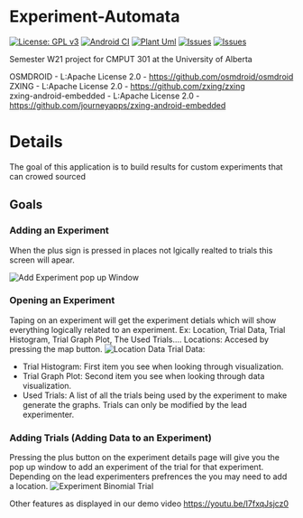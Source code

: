 # Experiment-Automata
[![License: GPL v3](https://img.shields.io/badge/License-GPLv3-blue.svg)](https://raw.githubusercontent.com/CMPUT301W21T03/Experiment-Automata/main/LICENSE)
[![Android CI](https://github.com/CMPUT301W21T03/Experiment-Automata/actions/workflows/android.yml/badge.svg)](https://github.com/CMPUT301W21T03/Experiment-Automata/actions/workflows/android.yml)
[![Plant Uml](https://github.com/CMPUT301W21T03/Experiment-Automata/actions/workflows/plantuml.yaml/badge.svg)](https://github.com/CMPUT301W21T03/Experiment-Automata/actions/workflows/plantuml.yaml)
[![Issues](https://img.shields.io/github/contributors/CMPUT301W21T03/Experiment-Automata)](https://github.com/CMPUT301W21T03/Experiment-Automata/graphs/contributors)
[![Issues](https://img.shields.io/github/issues/CMPUT301W21T03/Experiment-Automata)](https://github.com/CMPUT301W21T03/Experiment-Automata/issues) 

Semester W21 project for CMPUT 301 at the University of Alberta

OSMDROID - L:Apache License 2.0 - https://github.com/osmdroid/osmdroid  
ZXING - L:Apache License 2.0 - https://github.com/zxing/zxing  
zxing-android-embedded - L:Apache License 2.0 - https://github.com/journeyapps/zxing-android-embedded  

# Details

The goal of this application is to build results for custom experiments that can crowed sourced

## Goals

### Adding an Experiment

When the plus sign is pressed in places not lgically realted to trials this screen will apear. 

![Add Experiment pop up Window](https://github.com/CMPUT301W21T03/Experiment-Automata/blob/main/doc/Storyboard/Screens/Add%20Experiment.png)

### Opening an Experiment 

Taping on an experiment will get the experiment detials which will show everything logically related to an experiment. 
Ex: Location, Trial Data, Trial Histogram, Trial Graph Plot, The Used Trials....
Locations: Accesed by pressing the map button. ![Location Data](https://github.com/CMPUT301W21T03/Experiment-Automata/blob/main/doc/Storyboard/Screens/View%20Locations.png)
Trial Data:
* Trial Histogram: First item you see when looking through visualization. 
* Trial Graph Plot: Second item you see when looking through data visualization.
* Used Trials: A list of all the trials being used by the experiment to make generate the graphs. Trials can only be modified by the lead experimenter.

### Adding Trials (Adding Data to an Experiment)

Pressing the plus button on the experiment details page will give you the pop up window to add an experiment of the trial for that experiment. 
Depending on the lead experimenters prefrences the you may need to add a location. 
![Experiment Binomial Trial](https://github.com/CMPUT301W21T03/Experiment-Automata/blob/main/doc/Storyboard/Screens/Add%20Binomial%20Trial%20Loc.png)

Other features as displayed in our demo video
https://youtu.be/I7fxqJsjcz0
